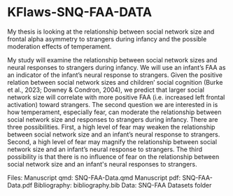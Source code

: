 # KFlaws-SNQ-FAA-DATA

My thesis is looking at the relationship between social network size and frontal alpha asymmetry to strangers during infancy and the possible moderation effects of temperament.

My study will examine the relationship between social network sizes and neural responses to strangers during infancy. We will use an infant’s FAA as an indicator of the infant’s neural response to strangers. Given the positive relation between social network sizes and children’ social cognition (Burke et al., 2023; Downey & Condron, 2004), we predict that larger social network size will correlate with more positive FAA (i.e. increased left frontal activation) toward strangers. 
The second question we are interested in is how temperament, especially fear, can moderate the relationship between social network size and responses to strangers during infancy. There are three possibilities. First, a high level of fear may weaken the relationship between social network size and an infant’s neural response to strangers. Second, a high level of fear may magnify the relationship between social network size and an infant’s neural response to strangers. The third possibility is that there is no influence of fear on the relationship between social network size and an infant's neural responses to strangers. 

Files:
Manuscript qmd: SNQ-FAA-Data.qmd
Manuscript pdf: SNQ-FAA-Data.pdf
Bibliography: bibliography.bib
Data: SNQ-FAA Datasets folder
